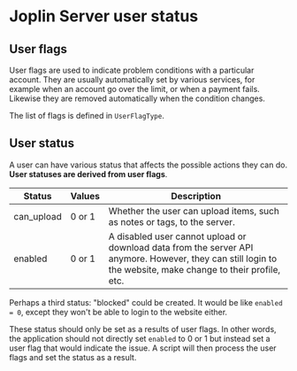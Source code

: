 # Joplin Server user status

## User flags

User flags are used to indicate problem conditions with a particular account. They are usually automatically set by various services, for example when an account go over the limit, or when a payment fails. Likewise they are removed automatically when the condition changes.

The list of flags is defined in `UserFlagType`.

## User status

A user can have various status that affects the possible actions they can do. **User statuses are derived from user flags**.

| Status | Values | Description |
| --- | --- | --- | 
| can_upload | 0 or 1 | Whether the user can upload items, such as notes or tags, to the server.
| enabled | 0 or 1 | A disabled user cannot upload or download data from the server API anymore. However, they can still login to the website, make change to their profile, etc.

Perhaps a third status: "blocked" could be created. It would be like `enabled = 0`, except they won't be able to login to the website either.

These status should only be set as a results of user flags. In other words, the application should not directly set `enabled` to 0 or 1 but instead set a user flag that would indicate the issue. A script will then process the user flags and set the status as a result.
